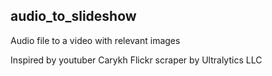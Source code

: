 ## audio_to_slideshow

Audio file to a video with relevant images

Inspired by youtuber Carykh
Flickr scraper by Ultralytics LLC
